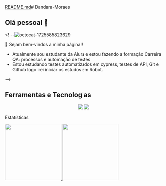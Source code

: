 [README.md](https://github.com/user-attachments/files/16902012/README.md)# Dandara-Moraes

## Olá pessoal 👋

<! --![octocat-1725585823629](https://github.com/user-attachments/assets/b9af244c-42cf-4701-a373-3ce7d44cf4d2)


🌱  Sejam bem-vindos a minha página!!

- Atualmente sou estudante da Alura e estou fazendo a formação Carreira QA: processos e automação de testes
- Estou estudando testes automatizados em cypress, testes de API, Git e Github logo irei iniciar os estudos em Robot.
  
-->

## Ferramentas e Tecnologias



<div align="center">
    <img src="https://forthebadge.com/images/badges/built-with-love.svg" />
    <img src="https://forthebadge.com/images/badges/built-by-developers.svg" />
</div>



          


Estatísticas

<div>
<a href="https://github.com/dandarabah">
<img loading="lazy" height="180em" src="https://github-readme-stats.vercel.app/api/top-langs/?username=dandarabah&layout=compact&langs_count=7&theme=dracula"/>
<img loading="lazy" height="180em" src="https://github-readme-stats.vercel.app/api?username=dandarabah&show_icons=true&theme=dracula&include_all_commits=true&count_private=true"/>
</div>
